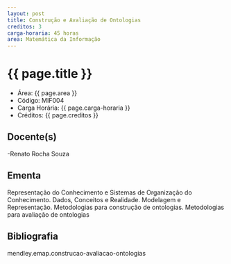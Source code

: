 ```yaml
---
layout: post
title: Construção e Avaliação de Ontologias
creditos: 3
carga-horaria: 45 horas
area: Matemática da Informação
---
```


# {{ page.title }}

- Área:  {{ page.area }}
- Código: MIF004
- Carga Horária:  {{ page.carga-horaria }}
- Créditos:  {{ page.creditos }}

## Docente(s) 

-Renato Rocha Souza

## Ementa

Representação do Conhecimento e Sistemas de Organização do
Conhecimento. Dados, Conceitos e Realidade. Modelagem e Representação.
Metodologias para construção de ontologias. Metodologias para
avaliação de ontologias

## Bibliografia

mendley.emap.construcao-avaliacao-ontologias

